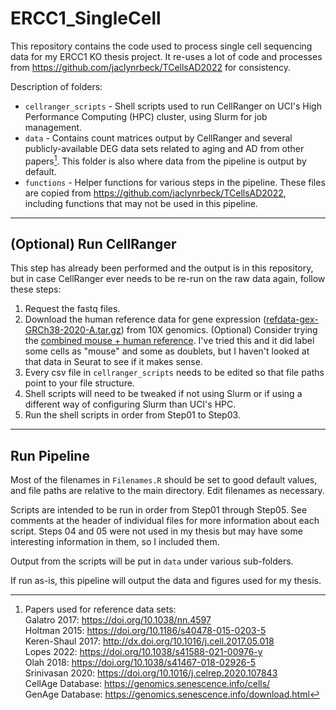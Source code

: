 # ERCC1_SingleCell

This repository contains the code used to process single cell sequencing data 
for my ERCC1 KO thesis project. It re-uses a lot of code and processes from
https://github.com/jaclynrbeck/TCellsAD2022 for consistency. 

Description of folders:

- `cellranger_scripts` - Shell scripts used to run CellRanger on UCI's High 
Performance Computing (HPC) cluster, using Slurm for job management. 
- `data` - Contains count matrices output by CellRanger and several 
publicly-available DEG data sets related to aging and AD from other papers[^bignote]. 
This folder is also where data from the pipeline is output by default. 
- `functions` - Helper functions for various steps in the pipeline. These files 
are copied from https://github.com/jaclynrbeck/TCellsAD2022, including functions
that may not be used in this pipeline. 

---

## (Optional) Run CellRanger

This step has already been performed and the output is in this repository, but
in case CellRanger ever needs to be re-run on the raw data again, follow these
steps:

1. Request the fastq files. 
2. Download the human reference data for gene expression ([refdata-gex-GRCh38-2020-A.tar.gz](https://cf.10xgenomics.com/supp/cell-exp/refdata-gex-GRCh38-2020-A.tar.gz)) from 10X genomics. (Optional) Consider trying the [combined mouse + human reference](https://cf.10xgenomics.com/supp/cell-exp/refdata-gex-GRCh38-and-mm10-2020-A.tar.gz). I've tried this and it did label some cells as "mouse" and some
   as doublets, but I haven't looked at that data in Seurat to see if it makes
   sense.
3. Every csv file in `cellranger_scripts` needs to be edited so that file paths
point to your file structure. 
4. Shell scripts will need to be tweaked if not using Slurm or if using a 
different way of configuring Slurm than UCI's HPC. 
5. Run the shell scripts in order from Step01 to Step03.

---

## Run Pipeline

Most of the filenames in `Filenames.R` should be set to good default values, and
file paths are relative to the main directory. Edit filenames as necessary.

Scripts are intended to be run in order from Step01 through Step05. See
comments at the header of individual files for more information about each 
script. Steps 04 and 05 were not used in my thesis but may have some interesting
information in them, so I included them.

Output from the scripts will be put in `data` under various sub-folders.

If run as-is, this pipeline will output the data and figures used for
my thesis. 

[^bignote]: Papers used for reference data sets:  
Galatro 2017: https://doi.org/10.1038/nn.4597  
Holtman 2015: https://doi.org/10.1186/s40478-015-0203-5  
Keren-Shaul 2017: http://dx.doi.org/10.1016/j.cell.2017.05.018  
Lopes 2022: https://doi.org/10.1038/s41588-021-00976-y  
Olah 2018: https://doi.org/10.1038/s41467-018-02926-5  
Srinivasan 2020: https://doi.org/10.1016/j.celrep.2020.107843  
CellAge Database: https://genomics.senescence.info/cells/  
GenAge Database: https://genomics.senescence.info/download.html  

